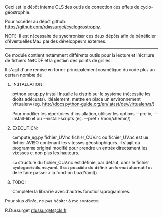 Ceci est le dépôt interne CLS des outils de correction des effets de cyclo-géostrophie.

Pour accéder au dépôt github: https://github.com/rdussurget/cyclogeostrophy.

NOTE: Il est nécessaire de synchroniser ces deux dépôts afin de bénéficier d'éventuelles MaJ par des développeurs externes.

-------------------

Ce module contient notamment différents outils pour la lecture et l'écriture de fichiers NetCDF et la gestion des points de grilles.

Il s'agit d'une remise en forme principalement cosmétique du code plus un certain nombre de 

1. INSTALLATION:

	python setup.py install
	Installe la distrib sur le système (nécessite les droits adéquats). Idéalement, mettre en place un environnement virtualenv (eg. http://docs.python-guide.org/en/latest/dev/virtualenvs/)

	
	Pour modifier les répertoires d'installation, utiliser les options  --prefix, --install-lib et ou --install-scripts
	(eg. --prefix /mon/chemin/)
	
2. EXECUTION:

	compute_ug.py fichier_UV.nc  fichier_CUV.nc
	ou fichier_UV.nc est un fichier AVISO contenant les vitesses géostrophiques.
	Il s'agit du programme original modifié pour prendre un entrée directement les vitesses et non plus les hauteurs.
	
	La structure du fichier_CUV.nc est définie, par défaut, dans le fichier cyclogeo/utils.nc.yaml. Il est possible de définir un format alternatif et de le faire passer à la fonction LoadYaml() 
	
3. TODO:

	Compléter la librairie avec d'autres fonctions/programmes.


Pour plus d'info, ne pas hésiter à me contacter. 

R.Dussurget
rdussurget@cls.fr